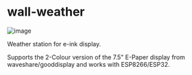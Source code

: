 # wall-weather

![image](https://lh3.googleusercontent.com/gMybNRog7fk-D3e8p69EtuSktHXnsDSaokpgF10C1JNq9TfwrDHs2AZbp2Z2eWsaIqP25KIRcAHjwuPWOE87NXIG3aVY1tQvpN0mSFz5yThAQYfHNG2ib5SzuYMRslCayxgr3A7tj4FPMmNOg3P-k7C1SPLFpuxZJknXXZKcbd21u9NokfwbVtUl3kDoVpH37CzMTWv4xZ-96wS7lVfv9rb9VAh1KxHYEg5Zy1hi1SUQRQqTUfMW9A0AWTmLWX4V8WCnNs6be_mF8lJ4WOf7yWbJ7HAIqYyBzIWubLm9254LPFLAqvlQ5HeLItTtCztit2-UN8WAz1TfKfN1jAQadUGIAIbB10m-LiMzk6DBX2c9Sjte3NV6ZVwu5dYLHsKBd6-VGYICouUsR6rEYCaOgtvC2qFpONQxmMJSm0fIOYMn55LdOz4e6v10k4-vWSgq9mKCbttvNs0SayFgpeH7XSlrxCmo-W8C81XD1az69gRd6gn42Uh9Q-GRLN6hS--JKK_FNME4Ed6-oiukFf41OjqkwB5Pgob5Um_Kwd6o5oAmE8EGjJfBhB8Rh09NGmZTq7qP0NT8riOIeu7Z4Ow4c5WGSs_t9gHw3lN0r3ZWetH21Xpwp-MLHGZ99RTtmSG29u3FHyzQoEViaAufOYnnwWwn3PYlImq7=w2190-h1642-no)

Weather station for e-ink display. 

Supports the 2-Colour version of the 7.5" E-Paper display from waveshare/gooddisplay and works with ESP8266/ESP32.
